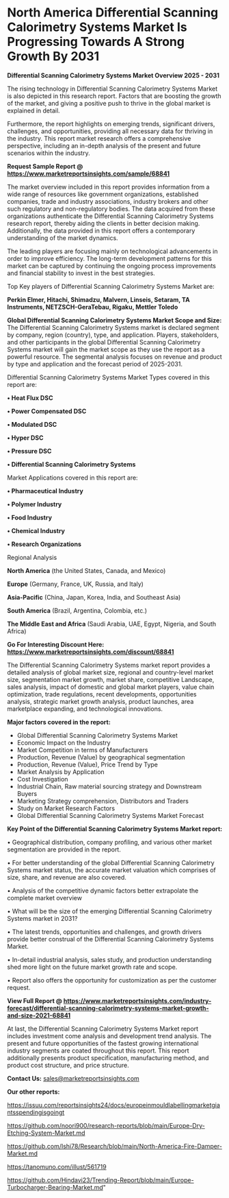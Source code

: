 # North America Differential Scanning Calorimetry Systems Market Is Progressing Towards A Strong Growth By 2031

<Strong> Differential Scanning Calorimetry Systems Market Overview 2025 - 2031</strong>

The rising technology in Differential Scanning Calorimetry Systems Market is also depicted in this research report. Factors that are boosting the growth of the market, and giving a positive push to thrive in the global market is explained in detail.

Furthermore, the report highlights on emerging trends, significant drivers, challenges, and opportunities, providing all necessary data for thriving in the industry. This report market research offers a comprehensive perspective, including an in-depth analysis of the present and future scenarios within the industry.

<strong>Request Sample Report @ <a href=https://www.marketreportsinsights.com/sample/68841>https://www.marketreportsinsights.com/sample/68841</a></strong>

The market overview included in this report provides information from a wide range of resources like government organizations, established companies, trade and industry associations, industry brokers and other such regulatory and non-regulatory bodies. The data acquired from these organizations authenticate the Differential Scanning Calorimetry Systems research report, thereby aiding the clients in better decision making. Additionally, the data provided in this report offers a contemporary understanding of the market dynamics.

The leading players are focusing mainly on technological advancements in order to improve efficiency. The long-term development patterns for this market can be captured by continuing the ongoing process improvements and financial stability to invest in the best strategies.

Top Key players of Differential Scanning Calorimetry Systems Market are:

<strong>Perkin Elmer, Hitachi, Shimadzu, Malvern, Linseis, Setaram, TA Instruments, NETZSCH-GeraTebau, Rigaku, Mettler Toledo</strong>

<strong><b>Global Differential Scanning Calorimetry Systems Market Scope and Size:</b></strong>
The Differential Scanning Calorimetry Systems market is declared segment by company, region (country), type, and application. Players, stakeholders, and other participants in the global Differential Scanning Calorimetry Systems market will gain the market scope as they use the report as a powerful resource. The segmental analysis focuses on revenue and product by type and application and the forecast period of 2025-2031.

Differential Scanning Calorimetry Systems Market Types covered in this report are:

<strong>• Heat Flux DSC

• Power Compensated DSC

• Modulated DSC

• Hyper DSC

• Pressure DSC

• Differential Scanning Calorimetry Systems</strong>

Market Applications covered in this report are:

<strong>• Pharmaceutical Industry

• Polymer Industry

• Food Industry

• Chemical Industry

• Research Organizations</strong> 

Regional Analysis

<strong>North America</strong> (the United States, Canada, and Mexico)

<strong>Europe</strong> (Germany, France, UK, Russia, and Italy)

<strong>Asia-Pacific</strong> (China, Japan, Korea, India, and Southeast Asia)

<strong>South America</strong> (Brazil, Argentina, Colombia, etc.)

<strong>The Middle East and Africa</strong> (Saudi Arabia, UAE, Egypt, Nigeria, and South Africa)

<strong>Go For Interesting Discount Here: <a href=https://www.marketreportsinsights.com/discount/68841>https://www.marketreportsinsights.com/discount/68841</a></strong>

The Differential Scanning Calorimetry Systems market report provides a detailed analysis of global market size, regional and country-level market size, segmentation market growth, market share, competitive Landscape, sales analysis, impact of domestic and global market players, value chain optimization, trade regulations, recent developments, opportunities analysis, strategic market growth analysis, product launches, area marketplace expanding, and technological innovations.

<strong><b>Major factors covered in the report:</b></strong>
<ul>
  <li>Global Differential Scanning Calorimetry Systems Market </li>
  <li>Economic Impact on the Industry</li>
  <li>Market Competition in terms of Manufacturers</li>
  <li>Production, Revenue (Value) by geographical segmentation</li>
  <li>Production, Revenue (Value), Price Trend by Type</li>
  <li>Market Analysis by Application</li>
  <li>Cost Investigation</li>
  <li>Industrial Chain, Raw material sourcing strategy and Downstream Buyers</li>
  <li>Marketing Strategy comprehension, Distributors and Traders</li>
  <li>Study on Market Research Factors</li>
  <li>Global Differential Scanning Calorimetry Systems Market Forecast</li>
</ul>

<strong><b>Key Point of the Differential Scanning Calorimetry Systems Market report:</b></strong>

• Geographical distribution, company profiling, and various other market segmentation are provided in the report.

• For better understanding of the global Differential Scanning Calorimetry Systems market status, the accurate market valuation which comprises of size, share, and revenue are also covered.

• Analysis of the competitive dynamic factors better extrapolate the complete market overview

• What will be the size of the emerging Differential Scanning Calorimetry Systems market in 2031?

• The latest trends, opportunities and challenges, and growth drivers provide better construal of the Differential Scanning Calorimetry Systems Market.

• In-detail industrial analysis, sales study, and production understanding shed more light on the future market growth rate and scope.

• Report also offers the opportunity for customization as per the customer request.

<strong><b>View Full Report @ <a href=https://www.marketreportsinsights.com/industry-forecast/differential-scanning-calorimetry-systems-market-growth-and-size-2021-68841>https://www.marketreportsinsights.com/industry-forecast/differential-scanning-calorimetry-systems-market-growth-and-size-2021-68841</a></b></strong>


At last, the Differential Scanning Calorimetry Systems Market report includes investment come analysis and development trend analysis. The present and future opportunities of the fastest growing international industry segments are coated throughout this report. This report additionally presents product specification, manufacturing method, and product cost structure, and price structure.

<strong>Contact Us:</strong>
sales@marketreportsinsights.com

<strong>Our other reports:</strong>

<a href=https://issuu.com/reportsinsights24/docs/europeinmouldlabellingmarketgiantsspendingisgoingt>https://issuu.com/reportsinsights24/docs/europeinmouldlabellingmarketgiantsspendingisgoingt</a>

<a href=https://github.com/noori900/research-reports/blob/main/Europe-Dry-Etching-System-Market.md>https://github.com/noori900/research-reports/blob/main/Europe-Dry-Etching-System-Market.md</a>

<a href=https://github.com/Ishi78/Research/blob/main/North-America-Fire-Damper-Market.md>https://github.com/Ishi78/Research/blob/main/North-America-Fire-Damper-Market.md</a>

<a href=https://tanomuno.com/illust/561719>https://tanomuno.com/illust/561719</a>

<a href=https://github.com/Hindavi23/Trending-Report/blob/main/Europe-Turbocharger-Bearing-Market.md>https://github.com/Hindavi23/Trending-Report/blob/main/Europe-Turbocharger-Bearing-Market.md</a>"

